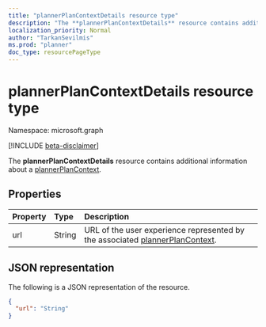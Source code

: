 ```yaml
---
title: "plannerPlanContextDetails resource type"
description: "The **plannerPlanContextDetails** resource contains additional information about a plannerPlanContext."
localization_priority: Normal
author: "TarkanSevilmis"
ms.prod: "planner"
doc_type: resourcePageType
---
```


# plannerPlanContextDetails resource type

Namespace: microsoft.graph

[!INCLUDE [beta-disclaimer](../../includes/beta-disclaimer.md)]

The **plannerPlanContextDetails** resource contains additional information about a [plannerPlanContext](plannerplancontext.md).

## Properties
| Property	   | Type	|Description|
|:---------------|:--------|:----------|
|url|String|URL of the user experience represented by the associated [plannerPlanContext](plannerplancontext.md). |

## JSON representation

The following is a JSON representation of the resource.

<!-- {
  "blockType": "resource",
  "optionalProperties": [

  ],
  "@odata.type": "microsoft.graph.plannerPlanContextDetails"
}-->

```json
{
  "url": "String"
}

```

<!-- uuid: 8fcb5dbc-d5aa-4681-8e31-b001d5168d79
2015-10-25 14:57:30 UTC -->
<!--
{
  "type": "#page.annotation",
  "description": "plannerPlanContextDetails resource",
  "keywords": "",
  "section": "documentation",
  "tocPath": "",
  "suppressions": []
}
-->


